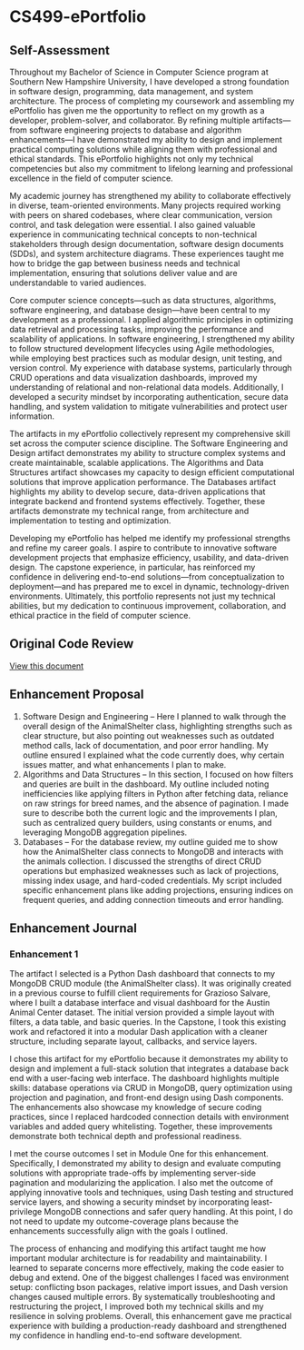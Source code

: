 # CS499-ePortfolio

## Self-Assessment

Throughout my Bachelor of Science in Computer Science program at Southern New Hampshire University, I have developed a strong foundation in software design, programming, data management, and system architecture. The process of completing my coursework and assembling my ePortfolio has given me the opportunity to reflect on my growth as a developer, problem-solver, and collaborator. By refining multiple artifacts—from software engineering projects to database and algorithm enhancements—I have demonstrated my ability to design and implement practical computing solutions while aligning them with professional and ethical standards. This ePortfolio highlights not only my technical competencies but also my commitment to lifelong learning and professional excellence in the field of computer science.

My academic journey has strengthened my ability to collaborate effectively in diverse, team-oriented environments. Many projects required working with peers on shared codebases, where clear communication, version control, and task delegation were essential. I also gained valuable experience in communicating technical concepts to non-technical stakeholders through design documentation, software design documents (SDDs), and system architecture diagrams. These experiences taught me how to bridge the gap between business needs and technical implementation, ensuring that solutions deliver value and are understandable to varied audiences.

Core computer science concepts—such as data structures, algorithms, software engineering, and database design—have been central to my development as a professional. I applied algorithmic principles in optimizing data retrieval and processing tasks, improving the performance and scalability of applications. In software engineering, I strengthened my ability to follow structured development lifecycles using Agile methodologies, while employing best practices such as modular design, unit testing, and version control. My experience with database systems, particularly through CRUD operations and data visualization dashboards, improved my understanding of relational and non-relational data models. Additionally, I developed a security mindset by incorporating authentication, secure data handling, and system validation to mitigate vulnerabilities and protect user information.

The artifacts in my ePortfolio collectively represent my comprehensive skill set across the computer science discipline. The Software Engineering and Design artifact demonstrates my ability to structure complex systems and create maintainable, scalable applications. The Algorithms and Data Structures artifact showcases my capacity to design efficient computational solutions that improve application performance. The Databases artifact highlights my ability to develop secure, data-driven applications that integrate backend and frontend systems effectively. Together, these artifacts demonstrate my technical range, from architecture and implementation to testing and optimization.

Developing my ePortfolio has helped me identify my professional strengths and refine my career goals. I aspire to contribute to innovative software development projects that emphasize efficiency, usability, and data-driven design. The capstone experience, in particular, has reinforced my confidence in delivering end-to-end solutions—from conceptualization to deployment—and has prepared me to excel in dynamic, technology-driven environments. Ultimately, this portfolio represents not just my technical abilities, but my dedication to continuous improvement, collaboration, and ethical practice in the field of computer science.

## Original Code Review

[View this document](\code-review-video.mp4)

## Enhancement Proposal
1.	Software Design and Engineering – Here I planned to walk through the overall design of the AnimalShelter class, highlighting strengths such as clear structure, but also pointing out weaknesses such as outdated method calls, lack of documentation, and poor error handling. My outline ensured I explained what the code currently does, why certain issues matter, and what enhancements I plan to make.
2.	Algorithms and Data Structures – In this section, I focused on how filters and queries are built in the dashboard. My outline included noting inefficiencies like applying filters in Python after fetching data, reliance on raw strings for breed names, and the absence of pagination. I made sure to describe both the current logic and the improvements I plan, such as centralized query builders, using constants or enums, and leveraging MongoDB aggregation pipelines.
3.	Databases – For the database review, my outline guided me to show how the AnimalShelter class connects to MongoDB and interacts with the animals collection. I discussed the strengths of direct CRUD operations but emphasized weaknesses such as lack of projections, missing index usage, and hard-coded credentials. My script included specific enhancement plans like adding projections, ensuring indices on frequent queries, and adding connection timeouts and error handling.

## Enhancement Journal
### Enhancement 1
  The artifact I selected is a Python Dash dashboard that connects to my MongoDB CRUD module (the AnimalShelter class). It was originally created in a previous course to fulfill client requirements for Grazioso Salvare, where I built a database interface and visual dashboard for the Austin Animal Center dataset. The initial version provided a simple layout with filters, a data table, and basic queries. In the Capstone, I took this existing work and refactored it into a modular Dash application with a cleaner structure, including separate layout, callbacks, and service layers.

  I chose this artifact for my ePortfolio because it demonstrates my ability to design and implement a full-stack solution that integrates a database back end with a user-facing web interface. The dashboard highlights multiple skills: database operations via CRUD in MongoDB, query optimization using projection and pagination, and front-end design using Dash components. The enhancements also showcase my knowledge of secure coding practices, since I replaced hardcoded connection details with environment variables and added query whitelisting. Together, these improvements demonstrate both technical depth and professional readiness.
  
  I met the course outcomes I set in Module One for this enhancement. Specifically, I demonstrated my ability to design and evaluate computing solutions with appropriate trade-offs by implementing server-side pagination and modularizing the application. I also met the outcome of applying innovative tools and techniques, using Dash testing and structured service layers, and showing a security mindset by incorporating least-privilege MongoDB connections and safer query handling. At this point, I do not need to update my outcome-coverage plans because the enhancements successfully align with the goals I outlined.
  
  The process of enhancing and modifying this artifact taught me how important modular architecture is for readability and maintainability. I learned to separate concerns more effectively, making the code easier to debug and extend. One of the biggest challenges I faced was environment setup: conflicting bson packages, relative import issues, and Dash version changes caused multiple errors. By systematically troubleshooting and restructuring the project, I improved both my technical skills and my resilience in solving problems. Overall, this enhancement gave me practical experience with building a production-ready dashboard and strengthened my confidence in handling end-to-end software development.
